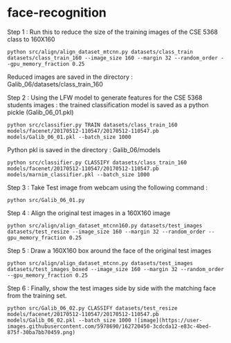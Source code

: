# face-recognition


Step 1 : Run this to reduce the size of  the training images of the CSE 5368 class to 160X160

`python src/align/align_dataset_mtcnn.py datasets/class_train datasets/class_train_160 --image_size 160 --margin 32 --random_order --gpu_memory_fraction 0.25`

Reduced images are saved in the directory : Galib_06/datasets/class_train_160

Step 2 : Using the LFW model to generate features for the CSE 5368 students images : the trained classification model is saved as a python pickle (Galib_06_01.pkl)


`python src/classifier.py TRAIN datasets/class_train_160 models/facenet/20170512-110547/20170512-110547.pb models/Galib_06_01.pkl --batch_size 1000`

Python pkl is saved in the directory : Galib_06/models

`python src/classifier.py CLASSIFY datasets/class_train_160 models/facenet/20170512-110547/20170512-110547.pb models/marnim_classifier.pkl --batch_size 1000`

Step 3 : Take Test image from webcam using the following command :

`python src/Galib_06_01.py`

Step 4 : Align the original test images in a 160X160 image

`python src/align/align_dataset_mtcnn160.py datasets/test_images datasets/test_resize --image_size 160 --margin 32 --random_order --gpu_memory_fraction 0.25`


Step 5 : Draw a 160X160 box around the face of the original test images

`python src/align/align_dataset_mtcnn.py datasets/test_images datasets/test_images_boxed --image_size 160 --margin 32 --random_order --gpu_memory_fraction 0.25`

Step 6 : Finally, show the test images side by side with the matching face from the training set.

`python src/Galib_06_02.py CLASSIFY datasets/test_resize models/facenet/20170512-110547/20170512-110547.pb models/Galib_06_02.pkl --batch_size 1000
![image](https://user-images.githubusercontent.com/5978690/162720450-3cdcda12-e83c-4bed-875f-30ba7bb70459.png)`
